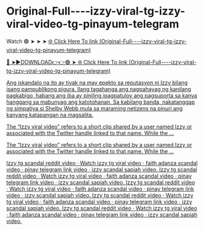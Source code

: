 # Original-Full----izzy-viral-tg-izzy-viral-video-tg-pinayum-telegram

Watch 🟢 ➤ ➤ ➤ <a href="https://yivite.cfd/izzy"> 🌐 Click Here To link (Original-Full----izzy-viral-tg-izzy-viral-video-tg-pinayum-telegram) 

🔴 ➤►DOWNLOAD👉👉🟢 ➤<a href="https://yivite.cfd/izzy"> 🌐 Click Here To link (Original-Full----izzy-viral-tg-izzy-viral-video-tg-pinayum-telegram)

Ang iskandalo na ito ay tiyak na may epekto sa reputasyon ni Izzy bilang isang pampublikong pigura. Ilang tagahanga ang nagpahayag ng kanilang pagkabigo, habang ang iba ay piniling ipagpatuloy ang pagsuporta sa kanya hanggang sa mabunyag ang katotohanan. Sa kabilang banda, nakatanggap ng simpatiya si Shelby Webb mula sa maraming netizens na pinuri ang kanyang katapangan na magsalita.

The “Izzy viral video” refers to a short clip shared by a user named Izzy or associated with the Twitter handle linked to that name. While the ...

The “Izzy viral video” refers to a short clip shared by a user named Izzy or associated with the Twitter handle linked to that name. While the ...

Izzy tg scandal reddit video · Watch izzy tg viral video · faith adanza scandal video · pinay telegram link video · izzy scandal sapiah video. Izzy tg scandal reddit video · Watch izzy tg viral video · faith adanza scandal video · pinay telegram link video · izzy scandal sapiah video. Izzy tg scandal reddit video · Watch izzy tg viral video · faith adanza scandal video · pinay telegram link video · izzy scandal sapiah video. Izzy tg scandal reddit video · Watch izzy tg viral video · faith adanza scandal video · pinay telegram link video · izzy scandal sapiah video. Izzy tg scandal reddit video · Watch izzy tg viral video · faith adanza scandal video · pinay telegram link video · izzy scandal sapiah video.
